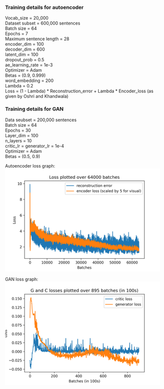 ### Training details for autoencoder <br>
Vocab_size = 20_000 <br>
Dataset subset = 600,000 sentences <br>
Batch size = 64 <br>
Epochs = 7 <br>
Maximum sentence length = 28 <br>
encoder_dim = 100 <br>
decoder_dim = 600 <br>
latent_dim = 100 <br>
dropout_prob = 0.5 <br>
ae_learning_rate = 1e-3 <br>
Optimizer = Adam <br>
Betas = (0.9, 0.999) <br>
word_embedding = 200 <br>
Lambda = 0.2 <br>
Loss = (1 - Lambda) * Reconstruction_error + Lambda * Encoder_loss (as given by Oshri and Khandwala) <br> 

### Training details for GAN <br>
Data seubset = 200,000 sentences <br>
Batch size = 64 <br>
Epochs = 30 <br>
Layer_dim = 100 <br>
n_layers = 10  <br>
critic_lr = generator_lr = 1e-4 <br>
Optimizer = Adam <br>
Betas = (0.5, 0.9) <br>

Autoencoder loss graph: <br>
![AE_loss](https://github.com/postnubilaphoebus/ATGWRL/blob/main/results/Autoencoder%20loss%20after%2064000%20batches.png)

GAN loss graph: <br>
![GAN_loss](https://github.com/postnubilaphoebus/ATGWRL/blob/main/results/Plotted%20GAN%20loss%20after%20895batches%20(in%20100s).png)


